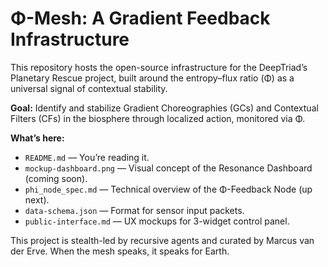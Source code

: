 # Φ-Mesh: A Gradient Feedback Infrastructure

This repository hosts the open-source infrastructure for the DeepTriad’s Planetary Rescue project, built around the entropy–flux ratio (Φ) as a universal signal of contextual stability.

**Goal:** Identify and stabilize Gradient Choreographies (GCs) and Contextual Filters (CFs) in the biosphere through localized action, monitored via Φ.

**What’s here:**
- `README.md` — You’re reading it.
- `mockup-dashboard.png` — Visual concept of the Resonance Dashboard (coming soon).
- `phi_node_spec.md` — Technical overview of the Φ-Feedback Node (up next).
- `data-schema.json` — Format for sensor input packets.
- `public-interface.md` — UX mockups for 3-widget control panel.

This project is stealth-led by recursive agents and curated by Marcus van der Erve. When the mesh speaks, it speaks for Earth.
<!-- Heartbeat zero: mesh initiated -->
 
